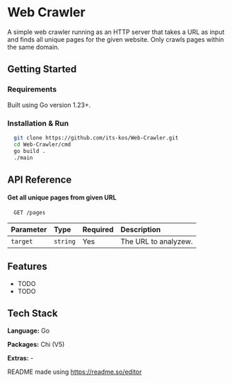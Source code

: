 
# Web Crawler

A simple web crawler running as an HTTP server that takes a URL as input and finds all unique pages for the given website. Only crawls pages within the same domain.


## Getting Started

### Requirements
Built using Go version 1.23+.

### Installation & Run
```bash
  git clone https://github.com/its-kos/Web-Crawler.git
  cd Web-Crawler/cmd
  go build .
  ./main
```
    
## API Reference

#### Get all unique pages from given URL

```http
  GET /pages
```

| Parameter | Type     | Required  | Description                |
| :-------- | :------- | :-------- |:------------------------- |
| `target`  | `string`  | Yes      | The URL to analyzew. |

## Features

- TODO
- TODO


## Tech Stack

**Language:** Go

**Packages:** Chi (V5)

**Extras:** -


README made using https://readme.so/editor